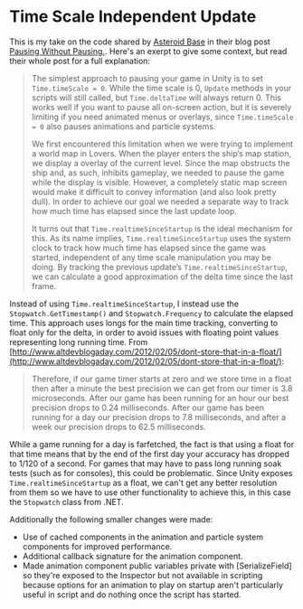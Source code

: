 Time Scale Independent Update
===

This is my take on the code shared by [Asteroid Base](http://www.asteroidbase.com/) in their blog post [Pausing Without Pausing.](http://www.asteroidbase.com/devlog/9-pausing-without-pausing/). Here's an exerpt to give some context, but read their whole post for a full explanation:

> The simplest approach to pausing your game in Unity is to set `Time.timeScale = 0`. While the time scale is 0, `Update` methods in your scripts will still called, but `Time.deltaTime` will always return 0. This works well if you want to pause all on-screen action, but it is severely limiting if you need animated menus or overlays, since `Time.timeScale = 0` also pauses animations and particle systems.
>
> We first encountered this limitation when we were trying to implement a world map in Lovers. When the player enters the ship’s map station, we display a overlay of the current level. Since the map obstructs the ship and, as such, inhibits gameplay, we needed to pause the game while the display is visible. However, a completely static map screen would make it difficult to convey information (and also look pretty dull). In order to achieve our goal we needed a separate way to track how much time has elapsed since the last update loop.
>
> It turns out that `Time.realtimeSinceStartup` is the ideal mechanism for this. As its name implies, `Time.realtimeSinceStartup` uses the system clock to track how much time has elapsed since the game was started, independent of any time scale manipulation you may be doing. By tracking the previous update’s `Time.realtimeSinceStartup`, we can calculate a good approximation of the delta time since the last frame.

Instead of using `Time.realtimeSinceStartup`, I instead use the `Stopwatch.GetTimestamp()` and `Stopwatch.Frequency` to calculate the elapsed time. This approach uses longs for the main time tracking, converting to float only for the delta, in order to avoid issues with floating point values representing long running time. From [http://www.altdevblogaday.com/2012/02/05/dont-store-that-in-a-float/](http://www.altdevblogaday.com/2012/02/05/dont-store-that-in-a-float/):

> Therefore, if our game timer starts at zero and we store time in a float then after a minute the best precision we can get from our timer is 3.8 microseconds. After our game has been running for an hour our best precision drops to 0.24 milliseconds. After our game has been running for a day our precision drops to 7.8 milliseconds, and after a week our precision drops to 62.5 milliseconds.

While a game running for a day is farfetched, the fact is that using a float for that time means that by the end of the first day your accuracy has dropped to 1/120 of a second. For games that may have to pass long running soak tests (such as for consoles), this could be problematic. Since Unity exposes `Time.realtimeSinceStartup` as a float, we can't get any better resolution from them so we have to use other functionality to achieve this, in this case the `Stopwatch` class from .NET.

Additionally the following smaller changes were made:

- Use of cached components in the animation and particle system components for improved performance.
- Additional callback signature for the animation component.
- Made animation component public variables private with [SerializeField] so they're exposed to the Inspector but not available in scripting because options for an animation to play on startup aren't particularly useful in script and do nothing once the script has started.
